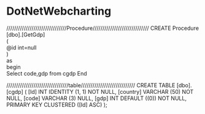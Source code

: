 # DotNetWebcharting
///////////////////////////////Procedure/////////////////////////////
CREATE Procedure [dbo].[GetGdp]  
    (  
    @id int=null  
          )  
    as  
    begin  
    Select code,gdp from  cgdp 
    End 

////////////////////////////////table////////////////////////////
CREATE TABLE [dbo].[cgdp] (
    [Id]      INT          IDENTITY (1, 1) NOT NULL,
    [country] VARCHAR (50) NOT NULL,
    [code]    VARCHAR (3)  NULL,
    [gdp]     INT          DEFAULT ((0)) NOT NULL,
    PRIMARY KEY CLUSTERED ([Id] ASC)
);
